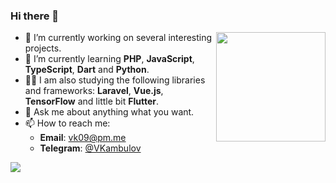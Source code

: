 ### Hi there 👋

<a href="https://github.com/anuraghazra/github-readme-stats">
  <img align="right" height="175" src="https://github-readme-stats.vercel.app/api?username=VKambulov&count_private=true&show_icons=true&include_all_commits=true&disable_animations=true" />
</a>

- 🔭 I’m currently working on several interesting projects.
- 🌱 I’m currently learning **PHP**, **JavaScript**, **TypeScript**, **Dart** and **Python**.
- 👨‍💻 I am also studying the following libraries and frameworks: **Laravel**, **Vue.js**, **TensorFlow** and little bit **Flutter**.
- 💬 Ask me about anything what you want.
- 📫 How to reach me:
  - **Email**: vk09@pm.me
  - **Telegram**: [@VKambulov](https://t.me/vkambulov)

<a href="https://wakatime.com"><img src="https://wakatime.com/share/@VKambulov/b569c0df-1b5e-499e-a78f-487c8c7b8671.png" /></a>
